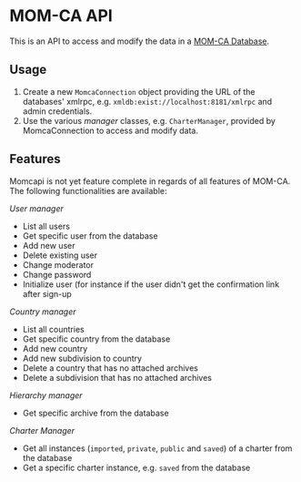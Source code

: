 MOM-CA API
==========

This is an API to access and modify the data in a [MOM-CA Database](https://github.com/icaruseu/mom-ca).

Usage
-----

1. Create a new `MomcaConnection` object providing the URL of the databases' xmlrpc, e.g. `xmldb:exist://localhost:8181/xmlrpc` and admin credentials.
2. Use the various *manager* classes, e.g. `CharterManager`, provided by MomcaConnection to access and modify data.

Features
--------

Momcapi is not yet feature complete in regards of all features of MOM-CA. The following functionalities are available:

_User manager_

* List all users
* Get specific user from the database
* Add new user
* Delete existing user
* Change moderator
* Change password
* Initialize user (for instance if the user didn't get the confirmation link after sign-up

_Country manager_

* List all countries
* Get specific country from the database
* Add new country
* Add new subdivision to country
* Delete a country that has no attached archives
* Delete a subdivision that has no attached archives

_Hierarchy manager_

* Get specific archive from the database

_Charter Manager_

* Get all instances (`imported`, `private`, `public` and `saved`) of a charter from the database
* Get a specific charter instance, e.g. `saved` from the database